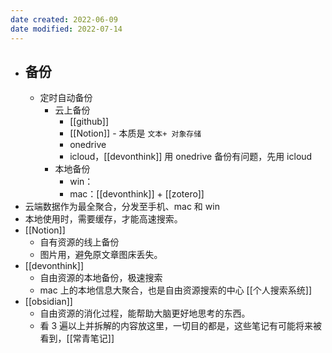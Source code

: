 ```yaml
---
date created: 2022-06-09
date modified: 2022-07-14
---
```

- ## 备份
	- 定时自动备份
		- 云上备份
			- [[github]]
			- [[Notion]] - 本质是 `文本+ 对象存储`
			- onedrive
			- icloud，[[devonthink]] 用 onedrive 备份有问题，先用 icloud
		- 本地备份
			- win：
			- mac：[[devonthink]] + [[zotero]]
- 云端数据作为最全聚合，分发至手机、mac 和 win
- 本地使用时，需要缓存，才能高速搜索。
- [[Notion]]
	- 自有资源的线上备份
	- 图片用，避免原文章图床丢失。
- [[devonthink]]
	- 自由资源的本地备份，极速搜索
	- mac 上的本地信息大聚合，也是自由资源搜索的中心 [[个人搜索系统]]
- [[obsidian]]
	- 自由资源的消化过程，能帮助大脑更好地思考的东西。
	- 看 3 遍以上并拆解的内容放这里，一切目的都是，这些笔记有可能将来被看到，[[常青笔记]]
